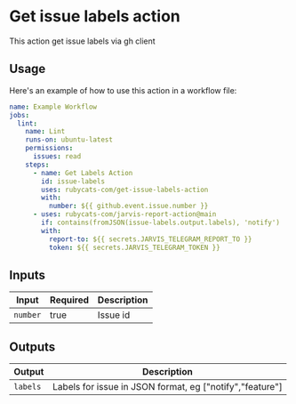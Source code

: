 # Get issue labels action

This action get issue labels via gh client

## Usage

Here's an example of how to use this action in a workflow file:

```yaml
name: Example Workflow
jobs:
  lint:
    name: Lint
    runs-on: ubuntu-latest
    permissions:
      issues: read
    steps:
      - name: Get Labels Action
        id: issue-labels
        uses: rubycats-com/get-issue-labels-action
        with:
          number: ${{ github.event.issue.number }}
      - uses: rubycats-com/jarvis-report-action@main
        if: contains(fromJSON(issue-labels.output.labels), 'notify')
        with:
          report-to: ${{ secrets.JARVIS_TELEGRAM_REPORT_TO }}
          token: ${{ secrets.JARVIS_TELEGRAM_TOKEN }}
```

## Inputs

| Input      | Required | Description        |
|------------|----------|--------------------|
| `number`   | true     | Issue id           |

## Outputs

| Output   | Description                                              |
|----------|----------------------------------------------------------|
| `labels` | Labels for issue in JSON format, eg ["notify","feature"] |
